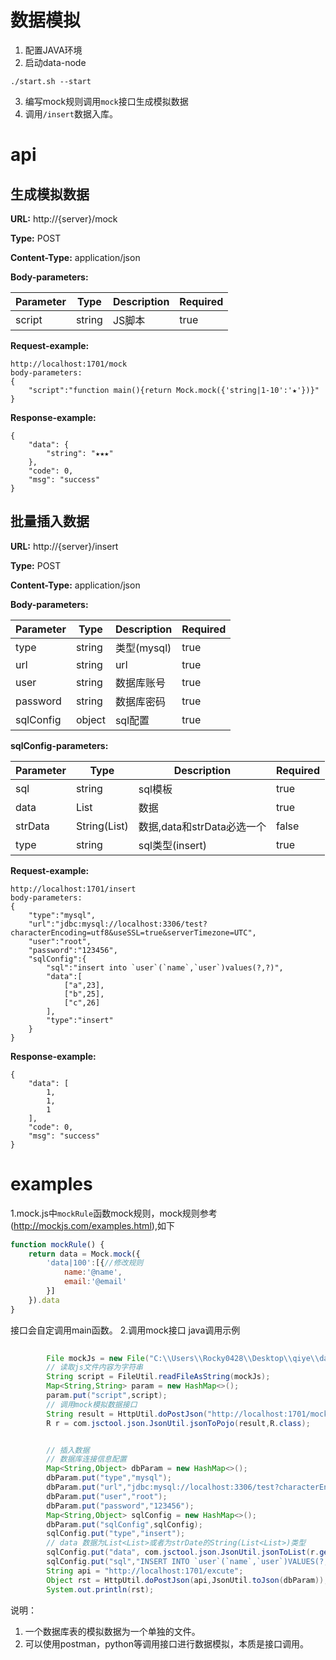 # 数据模拟
1. 配置JAVA环境
2. 启动data-node
```shell
./start.sh --start
```
3. 编写mock规则调用`mock`接口生成模拟数据
4. 调用`/insert`数据入库。

# api


## 生成模拟数据
**URL:** http://{server}/mock

**Type:** POST

**Content-Type:** application/json


**Body-parameters:**

Parameter | Type|Description|Required
---|---|---|---
script|string|JS脚本|true



**Request-example:**
```
http://localhost:1701/mock
body-parameters:
{
	"script":"function main(){return Mock.mock({'string|1-10':'★'})}"
}
```

**Response-example:**
```
{
    "data": {
        "string": "★★★"
    },
    "code": 0,
    "msg": "success"
}
```

## 批量插入数据
**URL:** http://{server}/insert

**Type:** POST

**Content-Type:** application/json


**Body-parameters:**

Parameter | Type|Description|Required
---|---|---|---
type|string|类型(mysql)|true
url|string|url|true
user|string|数据库账号|true
password|string|数据库密码|true
sqlConfig|object|sql配置|true

**sqlConfig-parameters:**

Parameter | Type|Description|Required
---|---|---|---
sql|string|sql模板|true
data|List<List>|数据|true
strData|String(List<List>)|数据,data和strData必选一个|false
type|string|sql类型(insert)|true




**Request-example:**
```
http://localhost:1701/insert
body-parameters:
{
	"type":"mysql",
	"url":"jdbc:mysql://localhost:3306/test?characterEncoding=utf8&useSSL=true&serverTimezone=UTC",
	"user":"root",
	"password":"123456",
	"sqlConfig":{
		"sql":"insert into `user`(`name`,`user`)values(?,?)",
		"data":[
			["a",23],
			["b",25],
			["c",26]
		],
		"type":"insert"
	}
}
```

**Response-example:**
```
{
    "data": [
        1,
        1,
        1
    ],
    "code": 0,
    "msg": "success"
}
```

# examples
1.mock.js中`mockRule`函数mock规则，mock规则参考(http://mockjs.com/examples.html),如下
```js
function mockRule() {
    return data = Mock.mock({
        'data|100':[{//修改规则
            name:'@name',
            email:'@email'
        }]
    }).data
}
```
接口会自定调用main函数。
2.调用mock接口
java调用示例
```java
        
        File mockJs = new File("C:\\Users\\Rocky0428\\Desktop\\qiye\\data-cloud\\data-cloud\\data-node\\scripts\\test.js");
        // 读取js文件内容为字符串
        String script = FileUtil.readFileAsString(mockJs);
        Map<String,String> param = new HashMap<>();
        param.put("script",script);
        // 调用mock模拟数据接口
        String result = HttpUtil.doPostJson("http://localhost:1701/mock",JsonUtil.toJson(param));
        R r = com.jsctool.json.JsonUtil.jsonToPojo(result,R.class);


        // 插入数据
        // 数据库连接信息配置
        Map<String,Object> dbParam = new HashMap<>();
        dbParam.put("type","mysql");
        dbParam.put("url","jdbc:mysql://localhost:3306/test?characterEncoding=utf8&useSSL=false&serverTimezone=UTC");
        dbParam.put("user","root");
        dbParam.put("password","123456");
        Map<String,Object> sqlConfig = new HashMap<>();
        dbParam.put("sqlConfig",sqlConfig);
        sqlConfig.put("type","insert");
        // data 数据为List<List>或者为strDate的String(List<List>)类型
        sqlConfig.put("data", com.jsctool.json.JsonUtil.jsonToList(r.getData().toString(),List.class));
        sqlConfig.put("sql","INSERT INTO `user`(`name`,`user`)VALUES(?,?)");
        String api = "http://localhost:1701/excute";
        Object rst = HttpUtil.doPostJson(api,JsonUtil.toJson(dbParam));
        System.out.println(rst);
```
说明：
1. 一个数据库表的模拟数据为一个单独的文件。
2. 可以使用postman，python等调用接口进行数据模拟，本质是接口调用。